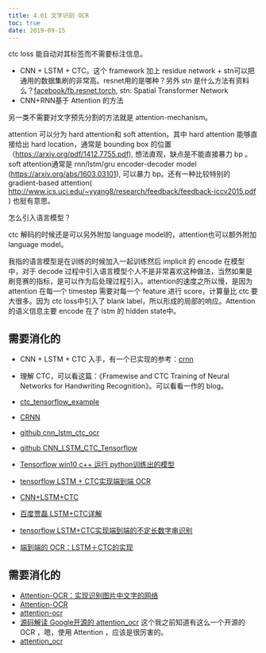 ```yaml
---
title: 4.01 文字识别 OCR
toc: true
date: 2019-09-15
---
```

 ctc loss 能自动对其标签而不需要标注信息。


- CNN + LSTM + CTC。这个 framework 加上 residue network + stn可以把通用的数据集刷的非常高。resnet用的是哪种？另外 stn 是什么方法有资料么？[facebook/fb.resnet.torch](https://link.zhihu.com/?target=https%3A//github.com/facebook/fb.resnet.torch), stn: Spatial Transformer Network
- CNN+RNN基于 Attention 的方法





另一类不需要对文字预先分割的方法就是 attention-mechanism。

attention 可以分为 hard attention和 soft attention。其中 hard attention 能够直接给出 hard location，通常是 bounding box 的位置 （https://arxiv.org/pdf/1412.7755.pdf), 想法直观，缺点是不能直接暴力 bp 。soft attention通常是 rnn/lstm/gru encoder-decoder model (https://arxiv.org/abs/1603.03101), 可以暴力 bp。还有一种比较特别的 gradient-based attention( http://www.ics.uci.edu/~yyang8/research/feedback/feedback-iccv2015.pdf ) 也挺有意思。




怎么引入语言模型？

ctc 解码的时候还是可以另外附加 language model的，attention也可以额外附加 language model。

我指的语言模型是在训练的时候加入一起训练然后 implicit 的 encode 在模型中，对于 decode 过程中引入语言模型个人不是非常喜欢这种做法，当然如果是刷竞赛的指标，是可以作为后处理过程引入。attention的速度之所以慢，是因为 attention 在每一个 timestep 需要对每一个 feature 进行 score，计算量比 ctc 要大很多。因为 ctc loss中引入了 blank label，所以形成的局部的响应。Attention的语义信息主要 encode 在了 lstm 的 hidden state中。






## 需要消化的

- CNN + LSTM + CTC 入手，有一个已实现的参考：[crnn](https://github.com/bgshih/crnn)
- 理解 CTC，可以看这篇：《Framewise and CTC Training of Neural Networks for Handwriting Recognition》。可以看看一作的 blog。

- [ctc_tensorflow_example](https://github.com/igormq/ctc_tensorflow_example)
- [CRNN](https://github.com/Belval/CRNN)
- [github cnn_lstm_ctc_ocr](https://github.com/weinman/cnn_lstm_ctc_ocr)
- [github CNN_LSTM_CTC_Tensorflow](https://github.com/watsonyanghx/CNN_LSTM_CTC_Tensorflow)


- [Tensorflow win10 c++ 运行 python训练出的模型](https://www.jianshu.com/p/b6f9451716ed)
- [tensorflow LSTM + CTC实现端到端 OCR](http://ilovin.me/2017-04-06/tensorflow-lstm-ctc-ocr/)
- [CNN+LSTM+CTC](https://blog.csdn.net/shenliang1985/article/details/80076840)
- [百度贾磊 LSTM+CTC详解](https://blog.csdn.net/u014114990/article/details/49949075)
- [tensorflow LSTM+CTC实现端到端的不定长数字串识别](https://www.jianshu.com/p/45828b18f133)
- [端到端的 OCR：LSTM＋CTC的实现](https://www.jianshu.com/p/4fadf629895b)







## 需要消化的

- [Attention-OCR：实现识别图片中文字的网络](https://www.ctolib.com/jvpoulos-Attention-OCR.html)
- [Attention-OCR](https://github.com/da03/Attention-OCR)
- [attention-ocr](https://github.com/emedvedev/attention-ocr)
- [源码解读 Google开源的 attention_ocr](https://zhuanlan.zhihu.com/p/44660574) 这个我之前知道有这么一个开源的 OCR ，嗯，使用 Attention ，应该是很厉害的。
- [attention_ocr](https://github.com/tensorflow/models/tree/master/research/attention_ocr)
